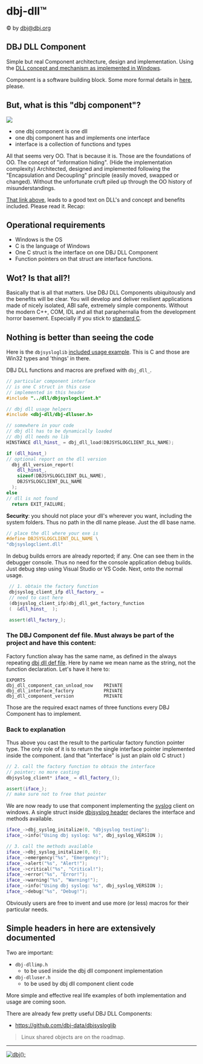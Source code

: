 # dbj-dll&trade;

&copy; by dbj@dbj.org

## DBJ DLL Component

Simple but real Component architecture, design and implementation.  Using the [DLL concept and mechanism as implemented in Windows](https://en.wikipedia.org/wiki/Dynamic-link_library).

Component is a software building block. Some more formal details in [here](https://www.guru99.com/component-diagram-uml-example.html), please.

## But, what is this "dbj component"?

![](media/dbj_uml_component.png)

- one dbj component is one dll
- one dbj component has and implements one interface
- interface is a collection of functions and types 

All that seems very OO. That is because it is. Those are the foundations of OO.
The concept of "information hiding". (Hide the implementation complexity) Architected, designed and implemented following the "Encapsulation and Decoupling" principle (easily moved, swapped or changed). Without the unfortunate cruft piled up through the OO history of misunderstandings.

[That link above](https://en.wikipedia.org/wiki/Dynamic-link_library), leads to a good text on DLL's and concept and benefits included. Please read it. Recap:

## Operational requirements

- Windows is the OS
- C is the language of Windows
- One C struct is the interface on one DBJ DLL Component
- Function pointers on that struct are interface functions.

## Wot? Is that all?!

Basically that is all that matters. Use DBJ DLL Components ubiquitously and the benefits will be clear. You will develop and deliver resilient applications made of nicely isolated, ABI safe, extremely simple components. Without the modern C++, COM, IDL and all that paraphernalia from the development horror basement. Especially if you stick to [standard C](http://www.open-std.org/jtc1/sc22/wg14/).

## Nothing is better than seeing the code

Here is the `dbjsysloglib` [included usage example](https://github.com/dbj-data/dbjsysloglib/tree/master/try). This is C and those are Win32 types and 'things' in there.

DBJ DLL functions and macros are prefixed with `dbj_dll_`.

```cpp
// particular component interface 
// is one C struct in this case
// implemented in this header
#include "../dll/dbjsyslogclient.h" 

// dbj dll usage helpers
#include <dbj-dll/dbj-dlluser.h>

// somewhere in your code
// dbj dll has to be dynamically loaded
// dbj dll needs no lib
HINSTANCE dll_hinst_ = dbj_dll_load(DBJSYSLOGCLIENT_DLL_NAME);

if (dll_hinst_)
// optional report on the dll version
  dbj_dll_version_report(
    dll_hinst_, 
    sizeof(DBJSYSLOGCLIENT_DLL_NAME),
    DBJSYSLOGCLIENT_DLL_NAME
  );
else
// dll is not found
  return EXIT_FAILURE;  
```
 **Security**: you should not place your dll's wherever you want, including the system folders. Thus no path in the dll name please. Just the dll base name.
 ```cpp
 // place the dll where your exe is
 #define DBJSYSLOGCLIENT_DLL_NAME \
 "dbjsyslogclient.dll"
 ```
 In debug builds errors are already reported; if any. One can see them in the debugger console. Thus no need for the console application debug builds. Just debug step using Visual Studio or VS Code. Next, onto the normal usage.
 ```cpp
  // 1. obtain the factory function
  dbjsyslog_client_ifp dll_factory_ =
  // need to cast here
  (dbjsyslog_client_ifp)dbj_dll_get_factory_function
  (  &dll_hinst_  );

  assert(dll_factory_);
 ```
 ### The DBJ Component def file. Must always be part of the project and have this content:
 
 Factory function alway has the same name, as defined in the always repeating [dbj dll def file](copy_rename_to_individual_components.def). Here by name we mean name as the string, not the function declaration.  Let's have it here to:
  
 ```
EXPORTS
dbj_dll_component_can_unload_now    PRIVATE
dbj_dll_interface_factory           PRIVATE
dbj_dll_component_version           PRIVATE
 ```
 Those are the required exact names of three functions every DBJ Component has to implement.
 
### Back to explanation 
Thus above you cast the result to the particular factory function pointer type. The only role of it is to return the single interface pointer implemented inside the component. (and that "interface" is just an plain old  C struct )
 ```cpp
// 2. call the factory function to obtain the interface
// pointer; no more casting
dbjsyslog_client* iface_ = dll_factory_();

assert(iface_);
// make sure not to free that pointer
 ```
 We are now ready to use that component implementing the [syslog](https://en.wikipedia.org/wiki/Syslog) client on windows. A single struct inside [dbjsyslog header](https://github.com/dbj-data/dbjsysloglib/blob/master/dll/dbjsyslogclient.h) declares the interface and methods available. 

 ```cpp
iface_->dbj_syslog_initalize(0, "dbjsyslog testing");
iface_->info("Using dbj syslog: %s", dbj_syslog_VERSION );

// 3. call the methods available
iface_->dbj_syslog_initalize(0, 0);
iface_->emergency("%s", "Emergency!");
iface_->alert("%s", "Alert!");
iface_->critical("%s", "Critical!");
iface_->error("%s", "Error!");
iface_->warning("%s", "Warning!");
iface_->info("Using dbj syslog: %s", dbj_syslog_VERSION );
iface_->debug("%s", "Debug!");
 ```
Obviously users are free to invent and use more (or less) macros for their particular needs. 

## Simple headers in here are extensively documented
Two are important:

- `dbj-dllimp.h`
  - to be used inside the dbj dll component implementation
- `dbj-dlluser.h`
  - to be used by dbj dll component client code

More simple and effective real life examples of both implementation and usage are coming soon.

There are already few pretty useful DBJ DLL Components: 

- https://github.com/dbj-data/dbjsysloglib


> Linux shared objects are on the roadmap.

---------------------------------------------------------------------  

[![dbj();](https://dbj.org/wp-content/uploads/2015/12/cropped-dbj-icon-e1486129719897.jpg)](http://www.dbj.org "dbj")  
